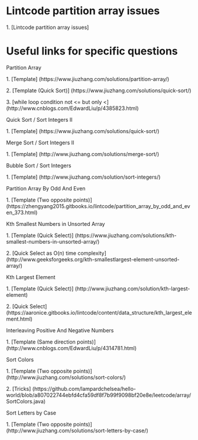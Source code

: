# Lintcode partition array issues
<p>1. [Lintcode partition array issues]

# Useful links for specific questions
<p>Partition Array
<p>1. [Template] (https://www.jiuzhang.com/solutions/partition-array/)
<p>2. [Template (Quick Sort)] (https://www.jiuzhang.com/solutions/quick-sort/)
<p>3. [while loop condition not <= but only <] (http://www.cnblogs.com/EdwardLiu/p/4385823.html)

<p>Quick Sort / Sort Integers II
<p>1. [Template] (https://www.jiuzhang.com/solutions/quick-sort/)

<p>Merge Sort / Sort Integers II
<p>1. [Template] (http://www.jiuzhang.com/solutions/merge-sort/)

<p>Bubble Sort / Sort Integers
<p>1. [Template] (http://www.jiuzhang.com/solution/sort-integers/)

<p>Partition Array By Odd And Even
<p>1. [Template (Two opposite points)] (https://zhengyang2015.gitbooks.io/lintcode/partition_array_by_odd_and_even_373.html)

<p>Kth Smallest Numbers in Unsorted Array
<p>1. [Template (Quick Select)] (https://www.jiuzhang.com/solutions/kth-smallest-numbers-in-unsorted-array/)
<p>2. [Quick Select as O(n) time complexity] (http://www.geeksforgeeks.org/kth-smallestlargest-element-unsorted-array/)

<p>Kth Largest Element
<p>1. [Template (Quick Select)] (http://www.jiuzhang.com/solution/kth-largest-element)
<p>2. [Quick Select] (https://aaronice.gitbooks.io/lintcode/content/data_structure/kth_largest_element.html)

<p>Interleaving Positive And Negative Numbers
<p>1. [Template (Same direction points)] (http://www.cnblogs.com/EdwardLiu/p/4314781.html)

<p>Sort Colors
<p>1. [Template (Two opposite points)] (http://www.jiuzhang.com/solutions/sort-colors/)
<p>2. [Tricks] (https://github.com/lampardchelsea/hello-world/blob/a807022744ebfd4cfa59df8f7b99f9098bf20e8e/leetcode/array/SortColors.java)

<p>Sort Letters by Case
<p>1. [Template (Two opposite points)] (http://www.jiuzhang.com/solutions/sort-letters-by-case/)



